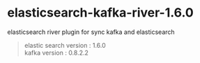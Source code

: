 # elasticsearch-kafka-river-1.6.0
elasticsearch river plugin for sync kafka and elasticsearch

>elastic search version : 1.6.0   </br>
>kafka version : 0.8.2.2    </br>
